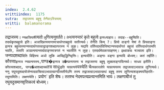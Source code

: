 ```yaml
---
index:  2.4.62
vrittiindex:  1175
sutra:  तद्राजस्य बहुषु तेनैवाऽस्त्रियाम्
vritti:  balamanorama 
---
```


तद्राजस्य। `ण्यक्षत्रियार्षे`त्यतो `लु`गित्यनुवर्तते। `तेने`त्यनन्तरं कृते बहुत्वे `इत्यध्याहारः। तदाह--बहुष्विति। तदर्थकृतबहुत्वे इति। अञादिप्रत्ययान्तमात्रार्थगतबहुत्वे सतीत्यर्थः। तेनेति किम् ?। प्रियो वाङ्गो येषां ते प्रियवाङ्गा इत्यत्र बहुत्वस्यान्यपदार्थगतत्वाद्वाङ्गशब्दात्परस्य न लुक्। यद्यपि वर्तिपदार्थविसिष्टान्यपदार्थंगतं बहुत्वं वर्तिपदार्थगतमपि भवति, ततापि अञ्प्रत्ययान्तार्थवाङ्गमात्रगतं न भवतीति न लुक्। एतदर्थमेवकारग्रहणम्। इक्ष्वाकबः षञ्चाला इति। `जनपदशब्दा`दिति विहिस्य अञो लुकि आदिवृद्धिनिवृत्तिः। इत्यादीति। अङ्गाः वङ्गा इत्यादि बोध्यम्। कतं तर्हीति। `कौरव्या` इत्यत्र ण्यप्रत्ययस्य, `पाण्ड�` इत्यत्र ड�ण्प्रत्ययस्य च तद्राजतया बहुषु लुक्प्रसङ्गादित्यर्थः। साधव इतीति। कौरव्यशब्दात्, पाण्ड�आशब्दाच्च `तत्र साधुः` इति यत्प्रत्यये `यस्येति चे`त्यकारलोपे यत्प्रत्ययस्य तद्राजत्वाऽभावान्न लुगित्यर्थः। ननु रघुयदुशब्दयोर्जनपदवाचित्वाऽभावात्प्राग्दीव्यतीयेऽणि तस्य तद्राजत्वाऽभावात्कथं बहुषु तस्य लुगित्याशङ्क्यपरिहरति-रघूणामिति। लक्षणयेति। `प्रयोग` इति शेषः। ततश्च नेदमपत्यप्रत्यान्तमिति भावः। लक्षणाबीजं तु रघुयदुसमानवृत्तिकत्वं बोध्यम्।

